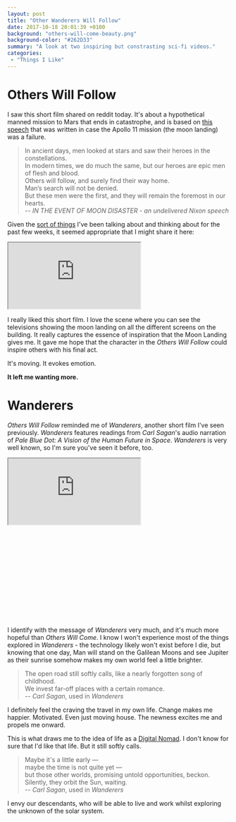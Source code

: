 ```yaml
---
layout: post
title: "Other Wanderers Will Follow"
date: 2017-10-18 20:01:39 +0100
background: "others-will-come-beauty.png"
background-color: "#262D33"
summary: "A look at two inspiring but constrasting sci-fi videos."
categories:
 - "Things I Like"
---
```


Others Will Follow
==================

I saw this short film shared on reddit today.
It's about a hypothetical manned mission to Mars that ends in catastrophe,
and is based on [this speech](http://watergate.info/1969/07/20/an-undelivered-nixon-speech.html) 
that was written in case the Apollo 11 mission (the moon landing) was a failure.

>In ancient days, men looked at stars and saw their heroes in the constellations. <br />
>In modern times, we do much the same, but our heroes are epic men of flesh and blood. <br />
>Others will follow, and surely find their way home. <br />
>Man’s search will not be denied.<br />
>But these men were the first, and they will remain the foremost in our hearts.<br />
> -- <cite>IN THE EVENT OF MOON DISASTER - an undelivered Nixon speech</cite>

Given the [sort of things](/the-race-for-space/) I've been talking about 
and thinking about for the past few weeks, 
it seemed appropriate that I might share it here:

<div class="youtube">
    <iframe src="https://player.vimeo.com/video/238355971" allowfullscreen></iframe>
</div>

I really liked this short film. I love the scene where you can see the televisions
showing the moon landing on all the different screens on the building.
It really captures the essence of inspiration that the Moon Landing gives me.
It gave me hope that the character in the *Others Will Follow* could inspire
others with his final act. 

It's moving. It evokes emotion. 

**It left me wanting more.**

Wanderers
=========

*Others Will Follow* reminded me of *Wanderers*, another short film I've seen
previously. 
*Wanderers* features readings from *Carl Sagan*'s audio narration of
*Pale Blue Dot: A Vision of the Human Future in Space*.
*Wanderers* is very well known, so I'm sure you've seen it before, too.

<div class="youtube" style="padding-bottom: 42.6199262%">
    <iframe src="https://player.vimeo.com/video/108650530" allowfullscreen></iframe>
</div>

I identify with the message of *Wanderers* very much, and it's much more hopeful
than *Others Will Come*. I know I won't experience most of the things
explored in *Wanderers* - the technology likely won't exist before I die,
but knowing that one day, Man will stand on the Galilean Moons and see Jupiter
as their sunrise somehow makes my own world feel a little brighter.

>The open road still softly calls, like a nearly forgotten song of childhood. <br />
>We invest far-off places with a certain romance. <br />
> -- <cite>Carl Sagan</cite>, used in <cite>Wanderers</cite>

I definitely feel the craving the travel in my own life. 
Change makes me happier. Motivated. Even just moving house.
The newness excites me and propels me onward.

This is what draws me to the idea of life as a [Digital Nomad](/changed-times/).
I don't know for sure that I'd like that life.
But it still softly calls.

>Maybe it's a little early — <br />
>maybe the time is not quite yet — <br />
>but those other worlds, promising untold opportunities, beckon. <br />
>Silently, they orbit the Sun, waiting. <br />
> -- <cite>Carl Sagan</cite>, used in <cite>Wanderers</cite>

I envy our descendants, who will be able to live and work whilst exploring the
unknown of the solar system.
